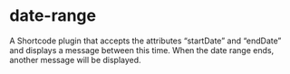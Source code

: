 # date-range

  A Shortcode plugin that accepts the attributes  “startDate” and “endDate” and displays a message between this time. When the date range ends, another message will be displayed.
